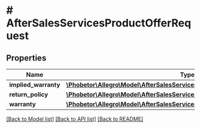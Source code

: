 # # AfterSalesServicesProductOfferRequest

## Properties

Name | Type | Description | Notes
------------ | ------------- | ------------- | -------------
**implied_warranty** | [**\Phobetor\Allegro\Model\AfterSalesServicesProductOfferRequestImpliedWarranty**](AfterSalesServicesProductOfferRequestImpliedWarranty.md) |  | [optional]
**return_policy** | [**\Phobetor\Allegro\Model\AfterSalesServicesProductOfferRequestReturnPolicy**](AfterSalesServicesProductOfferRequestReturnPolicy.md) |  | [optional]
**warranty** | [**\Phobetor\Allegro\Model\AfterSalesServicesProductOfferRequestWarranty**](AfterSalesServicesProductOfferRequestWarranty.md) |  | [optional]

[[Back to Model list]](../../README.md#models) [[Back to API list]](../../README.md#endpoints) [[Back to README]](../../README.md)

